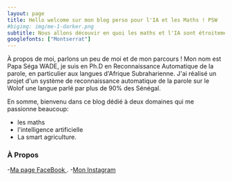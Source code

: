 ```yaml
---
layout: page
title: Hello welcome sur mon blog perso pour l'IA et les Maths ! PSW
#bigimg: img/me-1-darker.png
subtitle: Nous allons découvir en quoi les maths et l'IA sont étroitement liés. 
googlefonts: ["Montserrat"]
---
```

À propos de moi, parlons un peu de moi et de mon parcours ! 
Mon nom est Papa Séga WADE, je suis en Ph.D en Reconnaissance Automatique de la parole, en particulier aux langues d'Afrique Subraharienne. 
J'ai réalisé un projet d'un système de reconnaissance automatique de la parole sur le Wolof une langue parlé par plus de 90% des Sénégal. 


 En somme, bienvenu dans ce blog dédié à deux domaines qui me passionne beaucoup:
- les maths
- l'intelligence artificielle
- La smart agriculture. 


### À Propos

 -[Ma page FaceBook ](https://fb.me/MathsFacilesWadePs).
 -[Mon Instagram](https://instagram/maths_psw)

